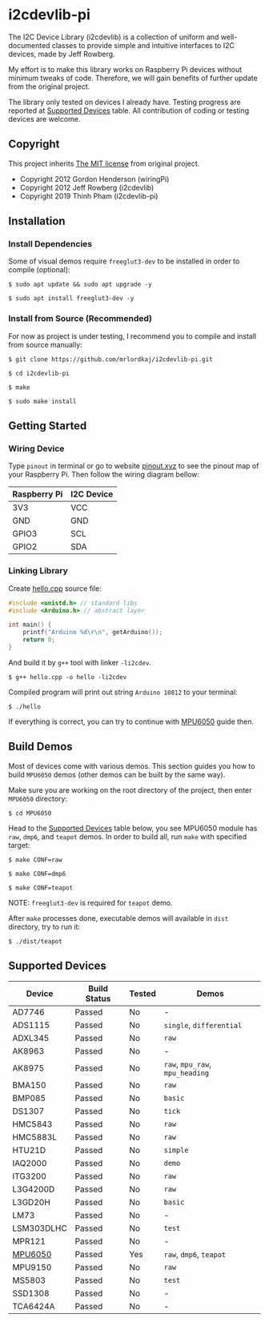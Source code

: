 # i2cdevlib-pi

The I2C Device Library (i2cdevlib) is a collection of uniform and well-documented classes to provide simple
and intuitive interfaces to I2C devices, made by Jeff Rowberg.

My effort is to make this library works on Raspberry Pi devices without minimum tweaks of code.
Therefore, we will gain benefits of further update from the original project.

The library only tested on devices I already have. Testing progress are reported at [Supported Devices](#supported-devices) table.
All contribution of coding or testing devices are welcome.

## Copyright

This project inherits [The MIT license](LICENSE) from original project.

  * Copyright 2012 Gordon Henderson (wiringPi)
  * Copyright 2012 Jeff Rowberg (i2cdevlib)
  * Copyright 2019 Thinh Pham (i2cdevlib-pi)

## Installation

### Install Dependencies

Some of visual demos require `freeglut3-dev` to be installed in order to compile (optional):
```
$ sudo apt update && sudo apt upgrade -y

$ sudo apt install freeglut3-dev -y
```

### Install from Source (Recommended)

For now as project is under testing, I recommend you to compile and install from source manually:
```
$ git clone https://github.com/mrlordkaj/i2cdevlib-pi.git

$ cd i2cdevlib-pi

$ make

$ sudo make install
```

## Getting Started

### Wiring Device

Type `pinout` in terminal or go to website [pinout.xyz](https://pinout.xyz/pinout/i2c) to see the pinout map of your Raspberry Pi. Then follow the wiring diagram bellow:

| Raspberry Pi | I2C Device |
| --- | --- |
| 3V3 | VCC |
| GND | GND |
| GPIO3 | SCL |
| GPIO2 | SDA |

### Linking Library

Create [hello.cpp](docs/hello.cpp) source file:
```c++
#include <unistd.h> // standard libs
#include <Arduino.h> // abstract layer

int main() {
    printf("Arduino %d\r\n", getArduino());
    return 0;
}
```

And build it by `g++` tool with linker `-li2cdev`.
```
$ g++ hello.cpp -o hello -li2cdev
```

Compiled program will print out string `Arduino 10812` to your terminal:
```
$ ./hello
```

If everything is correct, you can try to continue with [MPU6050](MPU6050) guide then.

## Build Demos

Most of devices come with various demos. This section guides you how to build `MPU6050` demos (other demos can be built by the same way).

Make sure you are working on the root directory of the project, then enter `MPU6050` directory:
```
$ cd MPU6050
```

Head to the [Supported Devices](#supported-devices) table below, you see MPU6050 module has `raw`, `dmp6`, and `teapot` demos.
In order to build all, run `make` with specified target:
```
$ make CONF=raw

$ make CONF=dmp6

$ make CONF=teapot
```
NOTE: `freeglut3-dev` is required for `teapot` demo.

After `make` processes done, executable demos will available in `dist` directory, try to run it:
```
$ ./dist/teapot
```

## Supported Devices

| Device | Build Status | Tested | Demos |
| --- | --- | --- | --- |
| AD7746 | Passed | No | - |
| ADS1115 | Passed | No | `single`, `differential` |
| ADXL345 | Passed | No | `raw` |
| AK8963 | Passed | No | - |
| AK8975 | Passed | No | `raw`, `mpu_raw`, `mpu_heading` |
| BMA150 | Passed | No | `raw` |
| BMP085 | Passed | No | `basic` |
| DS1307 | Passed | No | `tick` |
| HMC5843 | Passed | No | `raw` |
| HMC5883L | Passed | No | `raw` |
| HTU21D | Passed | No | `simple` |
| IAQ2000 | Passed | No | `demo` |
| ITG3200 | Passed | No | `raw` |
| L3G4200D | Passed | No | `raw` |
| L3GD20H | Passed | No | `basic` |
| LM73 | Passed | No | - |
| LSM303DLHC | Passed | No | `test` |
| MPR121 | Passed | No | - |
| [MPU6050](MPU6050) | Passed | Yes | `raw`, `dmp6`, `teapot` |
| MPU9150 | Passed | No | `raw` |
| MS5803 | Passed | No | `test` |
| SSD1308 | Passed | No | - |
| TCA6424A | Passed | No | - |
